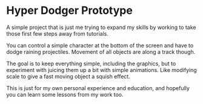 # Hyper Dodger Prototype
A simple project that is just me trying to expand my skills by working to take those first few steps away from tutorials.

You can control a simple character at the bottom of the screen and have to dodge raining projectiles. Movement of all objects are along a track though.

The goal is to keep everything simple, including the graphics, but to experiment with juicing them up a bit with simple animations. Like modifying scale to give a fast moving object a squish effect.

This is just for my own personal experience and education, and hopefully you can learn some lessons from my work too.
